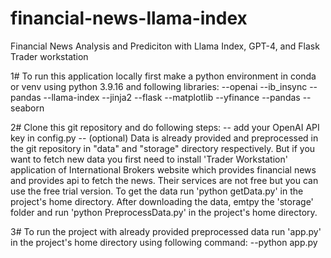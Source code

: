 # financial-news-llama-index

Financial News Analysis and Prediciton with Llama Index, GPT-4, and Flask
Trader workstation

1# To run this application locally first make a python environment in conda or venv using python 3.9.16 and following libraries:
--openai
--ib_insync
--pandas
--llama-index
--jinja2
--flask
--matplotlib
--yfinance
--pandas
--seaborn

2# Clone this git repository and do following steps:
-- add your OpenAI API key in config.py
-- (optional) Data is already provided and preprocessed in the git repository in "data" and "storage" directory respectively. But if you want to fetch new data you first need to install 'Trader Workstation' application of International Brokers website which provides financial news and provides api to fetch the news. Their services are not free but you can use the free trial version. To get the data run 'python getData.py' in the project's home directory. After downloading the data, emtpy the 'storage' folder and run 'python PreprocessData.py' in the project's home directory. 

3# To run the project with already provided preprocessed data run 'app.py' in the project's home directory using following command:
--python app.py 
